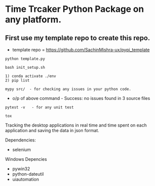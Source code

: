# Time Trcaker Python Package on any platform.
## First use my template repo to create this repo.
- template repo = https://github.com/SachinMishra-ux/pypi_template

```
python template.py
```

```
bash init_setup.sh
```
```
1) conda activate ./env
2) pip list
```
```
mypy src/  - for checking any issues in your python code.
```
- o/p of above command - Success: no issues found in 3 source files
```
pytest -v   - for any unit test
```
```
tox
```

Tracking the desktop applications in real time and time spent on each application and saving the data in json format.

Dependencies:

- selenium


Windows Depencies

- pywin32
- python-dateutil
- uiautomation 
